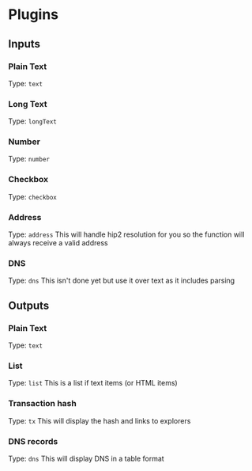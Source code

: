 # Plugins

## Inputs

### Plain Text
Type: `text`

### Long Text
Type: `longText`

### Number
Type: `number`


### Checkbox
Type: `checkbox`

### Address
Type: `address`
This will handle hip2 resolution for you so the function will always receive a valid address

### DNS
Type: `dns`
This isn't done yet but use it over text as it includes parsing



## Outputs
### Plain Text
Type: `text`


### List
Type: `list`
This is a list if text items (or HTML items)

### Transaction hash
Type: `tx`
This will display the hash and links to explorers

### DNS records
Type: `dns`
This will display DNS in a table format
